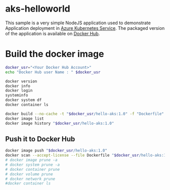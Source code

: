 # aks-helloworld

This sample is a very simple NodeJS application used to demonstrate Application deployment in [Azure Kubernetes Service](https://docs.microsoft.com/en-us/azure/aks). 
The packaged version of the application is available on [Docker Hub](https://hub.docker.com/r/pinpindock/hello-aks).

# Build the docker image
```sh
docker_usr="<Your Docker Hub Account>"
echo "Docker Hub user Name : " $docker_usr 

docker version
docker info
docker login
systeminfo
docker system df
docker container ls

docker build --no-cache -t "$docker_usr/hello-aks:1.0" -f "Dockerfile" .
docker image list
docker image history "$docker_usr/hello-aks:1.0"
```

## Push it to Docker Hub
```sh
docker image push "$docker_usr/hello-aks:1.0"
docker scan --accept-license --file Dockerfile "$docker_usr/hello-aks:1.0"
# docker image prune -a
# docker system prune -a
# docker container prune
# docker volume prune
# docker network prune
#docker container ls
```